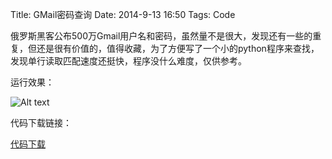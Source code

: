 Title: GMail密码查询
Date: 2014-9-13 16:50
Tags: Code

俄罗斯黑客公布500万Gmail用户名和密码，虽然量不是很大，发现还有一些的重复，但还是很有价值的，值得收藏，为了方便写了一个小的python程序来查找，发现单行读取匹配速度还挺快，程序没什么难度，仅供参考。


运行效果：

![Alt text](/static/images/gmail.gif)


代码下载链接：

[代码下载](/static/code/gmail.py)

